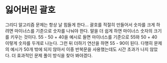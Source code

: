 # 잃어버린 괄호
그리디 알고리즘 문제는 항상 날 힘들게 한다...
괄호를 적절히 만들어서 숫자를 크게 하려면 마이너스를 기준으로 숫자를 나눠야 한다.
말을 더 쉽게 하면 마이너스 숫자의 크기를 키우는 것이다.
55 - 50 + 40을 예시로 들면 마이너스를 기준으로 55와 50 + 40 이렇게 숫자를 두개로 나눈다.
그런 뒤 더하기 연산을 하면  55 - 90이 된다.
다행히 문제의 예시가 50개 밖에 되지 않아서 이중 반복문을 사용했는데도 시간 초과가 나지 않았다.
더 효과적인 문제 풀이 방식을 찾아 봐야겠다.
